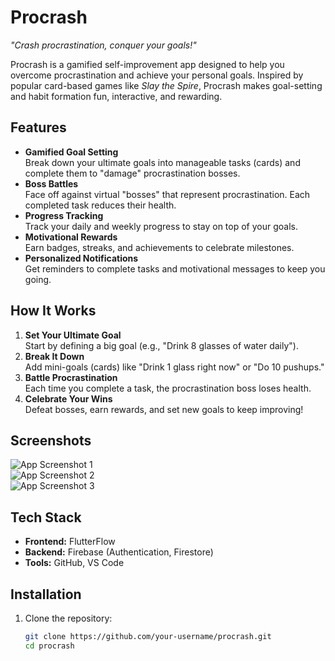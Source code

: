 # Procrash  
*"Crash procrastination, conquer your goals!"*  

Procrash is a gamified self-improvement app designed to help you overcome procrastination and achieve your personal goals. Inspired by popular card-based games like *Slay the Spire*, Procrash makes goal-setting and habit formation fun, interactive, and rewarding.  

## Features  
- **Gamified Goal Setting**  
  Break down your ultimate goals into manageable tasks (cards) and complete them to "damage" procrastination bosses.  
- **Boss Battles**  
  Face off against virtual "bosses" that represent procrastination. Each completed task reduces their health.  
- **Progress Tracking**  
  Track your daily and weekly progress to stay on top of your goals.  
- **Motivational Rewards**  
  Earn badges, streaks, and achievements to celebrate milestones.  
- **Personalized Notifications**  
  Get reminders to complete tasks and motivational messages to keep you going.  

## How It Works  
1. **Set Your Ultimate Goal**  
   Start by defining a big goal (e.g., "Drink 8 glasses of water daily").  
2. **Break It Down**  
   Add mini-goals (cards) like "Drink 1 glass right now" or "Do 10 pushups."  
3. **Battle Procrastination**  
   Each time you complete a task, the procrastination boss loses health.  
4. **Celebrate Your Wins**  
   Defeat bosses, earn rewards, and set new goals to keep improving!  

## Screenshots  
![App Screenshot 1](path-to-screenshot-1)  
![App Screenshot 2](path-to-screenshot-2)  
![App Screenshot 3](path-to-screenshot-3)  

## Tech Stack  
- **Frontend:** FlutterFlow  
- **Backend:** Firebase (Authentication, Firestore)  
- **Tools:** GitHub, VS Code  

## Installation  
1. Clone the repository:  
   ```bash  
   git clone https://github.com/your-username/procrash.git  
   cd procrash  
